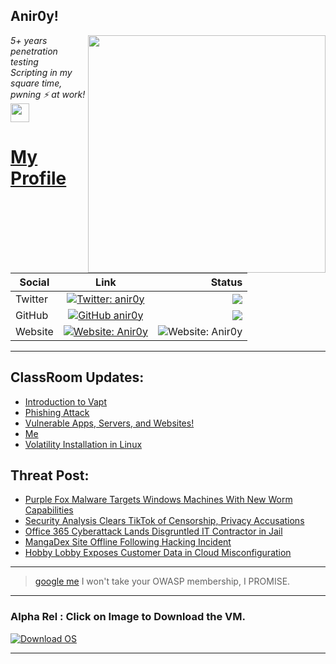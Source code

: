 <h2>Anir0y!</h2>
<img align='right' src="https://github-readme-stats.vercel.app/api?username=anir0y&show_icons=true&theme=dark" width="380">
<p><em>5+ years penetration testing<br>
  Scripting in my square time, pwning ⚡ at work!<img src="https://media.giphy.com/media/WUlplcMpOCEmTGBtBW/giphy.gif" width="30"> 
</em></p>



# [My Profile](https://anir0y.in/refer=githubreadme)

| Social   |      Link      | Status|
|----------|:-------------:|--:|
| Twitter |  [![Twitter: anir0y](https://img.shields.io/twitter/follow/anir0y?label=Follow%20me&style=plastic)](https://twitter.com/anir0y)| ![](https://img.shields.io/badge/Status-Online-blue)|
| GitHub |    [![GitHub anir0y](https://img.shields.io/github/followers/anir0y?label=Fork%20me&style=plastic)](https://github.com/anir0y)   | ![](https://img.shields.io/badge/Status-Online-blue)|
| Website |    [![Website: Anir0y](https://img.shields.io/badge/Website-anir0y.in-blue?style=flat-square&logo=google-chrome)](anir0y.in)    |  ![Website: Anir0y](https://img.shields.io/website?down_color=red&down_message=Server%20is%20Dead&style=flat-square&up_color=green&up_message=Online&url=https%3A%2F%2Fanir0y.in) |

---

## ClassRoom Updates:

<!-- CLASS:START -->
- [Introduction to Vapt](https://classroom.anir0y.in/post/intro-vapt/)
- [Phishing Attack](https://classroom.anir0y.in/post/blog2/)
- [Vulnerable Apps, Servers, and Websites!](https://classroom.anir0y.in/post/blog1/)
- [Me](https://classroom.anir0y.in/about/me/)
- [Volatility Installation in Linux](https://classroom.anir0y.in/post/vol2-installation/)
<!-- CLASS:END -->

## Threat Post:

<!-- THREAT:START -->
- [Purple Fox Malware Targets Windows Machines With New Worm Capabilities](https://threatpost.com/purple-fox-malware-windows-worm/164993/)
- [Security Analysis Clears TikTok of Censorship, Privacy Accusations](https://threatpost.com/security-analysis-tiktok-censorship-privacy/164990/)
- [Office 365 Cyberattack Lands Disgruntled IT Contractor in Jail](https://threatpost.com/office-365-cyberattack-disgruntled-contractor-jail/164986/)
- [MangaDex Site Offline Following Hacking Incident](https://threatpost.com/mangadex-site-offline-hacking/164983/)
- [Hobby Lobby Exposes Customer Data in Cloud Misconfiguration](https://threatpost.com/hobby-lobby-customer-data-cloud-misconfiguration/164980/)
<!-- THREAT:END -->
---


> [google me](https://google.com/search?q=@anir0y) I won't take your OWASP membership, I PROMISE. 

---
### Alpha Rel : Click on Image to Download the VM.
[![Download OS](https://i.imgur.com/4RUjCIA.png)](https://sourceforge.net/projects/classroom-os/files/latest/download)

---

